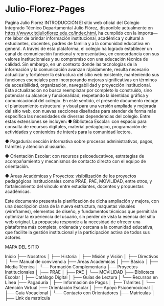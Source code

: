 # Julio-Florez-Pages
Pagina Julio Florez
INTRODUCCIÓN
El sitio web oficial del Colegio Integrado Técnico Departamental Julio Flórez, disponible actualmente en https://www.citdjulioflorez.edu.co/index.html, ha cumplido con la importa––nte labor de brindar información institucional, académica y cultural a estudiantes, docentes, padres de familia y a la comunidad educativa en general. A través de esta plataforma, el colegio ha logrado establecer un canal de comunicación funcional y representativo, en concordancia con sus valores institucionales y su compromiso con una educación técnica de calidad.
Sin embargo, en un contexto donde las tecnologías de la información y la comunicación avanzan rápidamente, resulta necesario actualizar y fortalecer la estructura del sitio web existente, manteniendo sus funciones esenciales pero incorporando mejoras significativas en términos de accesibilidad, organización, navegabilidad y proyección institucional. Esta actualización no busca reemplazar por completo lo construido, sino potenciar su alcance y funcionalidad, respetando la identidad gráfica y comunicacional del colegio.
En este sentido, el presente documento recoge el planteamiento estructural y visual para una versión ampliada y mejorada del sitio web, con nuevas secciones diseñadas para atender de forma más específica las necesidades de diversas dependencias del colegio. Entre estas extensiones se incluyen:
●	Biblioteca Escolar: con espacio para consulta de recursos digitales, material pedagógico, programación de actividades y contenidos de interés para la comunidad lectora.

●	Pagaduría: sección informativa sobre procesos administrativos, pagos, trámites y atención al usuario.

●	Orientación Escolar: con recursos psicoeducativos, estrategias de acompañamiento y mecanismos de contacto directo con el equipo de orientación.

●	Áreas Académicas y Proyectos: visibilización de los proyectos pedagógicos institucionales como PRAE, PAE, MOVILIDAD, entre otros, y fortalecimiento del vínculo entre estudiantes, docentes y propuestas académicas.

Este documento presenta la planificación de dicha ampliación y mejora, con una descripción clara de la nueva estructura, maquetas visuales (wireframes), elementos de diseño, y fundamentos técnicos que permitirán optimizar la experiencia del usuario, sin perder de vista la esencia del sitio web original. La propuesta responde a la necesidad de ofrecer una plataforma más completa, ordenada y cercana a la comunidad educativa, que facilite la gestión institucional y la participación activa de todos sus actores.



MAPA DEL SITIO

Inicio
├── Nosotros
│   ├── Historia
│   ├── Misión y Visión
│   ├── Directivos
│   └── Manual de convivencia
├── Áreas Académicas
│   ├── Básica
│   ├── Media Técnica
│   └── Formación Complementaria
├── Proyectos Institucionales
│   ├── PRAE
│   ├── PAE
│   └── MOVILIDAD
├── Biblioteca Escolar
│   ├── Catálogo Digital
│   ├── Guías de Lectura
│   └── Recursos en Línea
├── Pagaduría
│   ├── Información de Pagos
│   ├── Trámites
│   └── Atención Virtual
├── Orientación Escolar
│   ├── Apoyo Psicoemocional
│   ├── Guía Vocacional
│   └── Contacto con Orientadores
├── Matriculas
│   ├── Link de matricula
